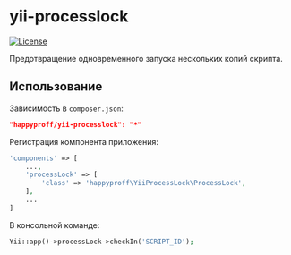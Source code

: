 yii-processlock
==============

[![License](https://poser.pugx.org/happyproff/yii-processlock/license.svg)](https://packagist.org/packages/happyproff/yii-processlock)

Предотвращение одновременного запуска нескольких копий скрипта.

## Использование

Зависимость в `composer.json`:

```json
"happyproff/yii-processlock": "*"
```

Регистрация компонента приложения:

```php
'components' => [
    ...,
    'processLock' => [
        'class' => 'happyproff\YiiProcessLock\ProcessLock',
    ],
    ...
]
```

В консольной команде:

```php
Yii::app()->processLock->checkIn('SCRIPT_ID');
```
